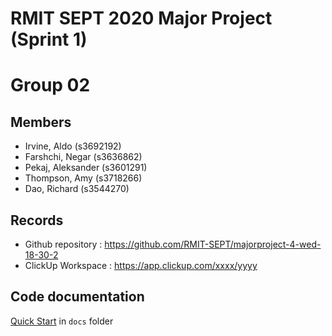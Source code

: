 # RMIT SEPT 2020 Major Project (Sprint 1)

# Group 02

## Members
* Irvine, Aldo (s3692192)
* Farshchi, Negar (s3636862)
* Pekaj, Aleksander (s3601291)
* Thompson, Amy (s3718266)
* Dao, Richard (s3544270)

## Records

* Github repository : https://github.com/RMIT-SEPT/majorproject-4-wed-18-30-2
* ClickUp Workspace : https://app.clickup.com/xxxx/yyyy


## Code documentation

[Quick Start](/docs/README.md) in `docs` folder

